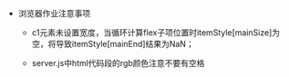 
* 浏览器作业注意事项

    * c1元素未设置宽度，当循环计算flex子项位置时itemStyle[mainSize]为空，将导致itemStyle[mainEnd]结果为NaN；

    * server.js中html代码段的rgb颜色注意不要有空格